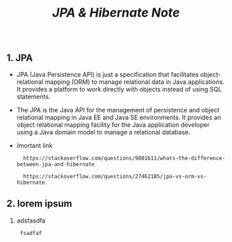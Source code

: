 # <p align="center">**_JPA & Hibernate Note_**</p>

<br>

## **1. JPA**

* JPA (Java Persistence API) is just a specification that facilitates object-relational mapping (ORM) to manage relational data in Java applications. It provides a platform to work directly with objects instead of using SQL statements.


* The JPA is the Java API for the management of persistence and object relational mapping in Java EE and Java SE environments. It provides an object relational mapping facility for the Java application developer using a Java domain model to manage a relational database. 


* Imortant link

        https://stackoverflow.com/questions/9881611/whats-the-difference-between-jpa-and-hibernate

        https://stackoverflow.com/questions/27462185/jpa-vs-orm-vs-hibernate


## **2. lorem ipsum**

1. adsfasdfa

        fsadfaf



